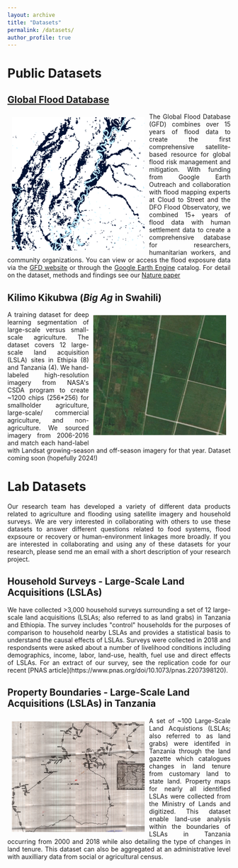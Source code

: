 ```yaml
---
layout: archive
title: "Datasets"
permalink: /datasets/
author_profile: true
---
```


# Public Datasets
## [Global Flood Database](https://global-flood-database.cloudtostreet.ai/)
<div style="text-align: justify">
<img style="float: left; padding: 10px 10px 10px 10px;" src="../images/data_icons_gfd.png" width=300>

The Global Flood Database (GFD) combines over 15 years of flood data to create the first comprehensive satellite-based resource for global flood risk management and mitigation. With funding from Google Earth Outreach and collaboration with flood mapping experts at Cloud to Street and the DFO Flood Observatory, we combined 15+ years of flood data with human settlement data to create a comprehensive database for researchers, humanitarian workers, and community organizations. You can view or access the flood exposure data via the [GFD website](https://global-flood-database.cloudtostreet.ai/) or through the [Google Earth Engine](https://developers.google.com/earth-engine/datasets/catalog/GLOBAL_FLOOD_DB_MODIS_EVENTS_V1) catalog. For detail on the dataset, methods and findings see our [Nature paper](https://www.nature.com/articles/s41586-021-03695-w?s=09)
</div>

## Kilimo Kikubwa (*Big Ag* in Swahili)
<div style="text-align: justify">
<img style="float: right; padding: 10px 10px 10px 10px;" src="../images/data_icon_kilimokikubwa.PNG" width=300>
A training dataset for deep learning segmentation of large-scale versus small-scale agriculture. The dataset covers 12 large-scale land acquisition (LSLA) sites in Ethipia (8) and Tanzania (4). We hand-labeled high-resolution imagery from NASA's CSDA program to create ~1200 chips (256*256) for smallholder agriculture, large-scale/ commercial agriculture, and non-agriculture. We sourced imagery from 2006-2016 and match each hand-label with Landsat growing-season and off-season imagery for that year. Dataset coming soon (hopefully 2024!)
</div>



# Lab Datasets
<div style="text-align: justify">
Our research team has developed a variety of different data products related to agriculture and flooding using satellite imagery and household surveys. We are very interested in collaborating with others to use these datasets to answer different questions related to food systems, flood expsoure or recovery or human-environment linkages more broadly. If you are interested in collaborating and using any of these datasets for your research, please send me an email with a short description of your research project.
</div>

## Household Surveys - Large-Scale Land Acquisitions (LSLAs)
<div style="text-align: justify">
We have collected >3,000 household surveys surrounding a set of 12 large-scale land acquisitions (LSLAs; also referred to as land grabs) in Tanzania and Ethiopia. The survey includes "control" households for the purposes of comparison to household nearby LSLAs and provides a statistical basis to understand the causal effects of LSLAs. Surveys were collected in 2018 and respondsents were asked about a number of livelihood conditions including demographics, income, labor, land-use, health, fuel use and direct effects of LSLAs. For an extract of our survey, see the replication code for our recent [PNAS article](https://www.pnas.org/doi/10.1073/pnas.2207398120).
</div>

## Property Boundaries - Large-Scale Land Acquisitions (LSLAs) in Tanzania
<div style="text-align: justify">
<img style="float: left; padding: 10px 10px 10px 10px;" src="../images/data_icon_propertymaps.png" width=300>
A set of ~100 Large-Scale Land Acquistions (LSLAs; also referred to as land grabs) were identifed in Tanzania through the land gazette which catalogues changes in land tenure from customary land to state land. Property maps for nearly all identified LSLAs were collected from the Ministry of Lands and digitized. This dataset enable land-use analysis within the boundaries of LSLAs in Tanzania occurring from 2000 and 2018 while also detailing the type of changes in land tenure. This dataset can also be aggregated at an administrative level with auxilliary data from social or agricultural census. 
</div>
